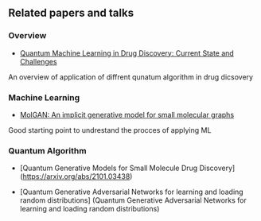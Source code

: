 ## Related papers and talks

### Overview

* [Quantum Machine Learning in Drug Discovery: Current State and Challenges](https://dl.acm.org/doi/10.1145/3575879.3576024)

An overview of application of diffrent qunatum algorithm in drug dicsovery


### Machine Learning

* [MolGAN: An implicit generative model for small molecular graphs](https://arxiv.org/abs/1805.11973)

Good starting point to undrestand the procces of applying ML


### Quantum Algorithm

* [Quantum Generative Models for Small Molecule Drug Discovery] (https://arxiv.org/abs/2101.03438)

* [Quantum Generative Adversarial Networks for learning and loading random distributions] (Quantum Generative Adversarial Networks for learning
and loading random distributions)